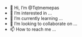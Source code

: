 - 👋 Hi, I’m @Tqtmemepas
- 👀 I’m interested in ...
- 🌱 I’m currently learning ...
- 💞️ I’m looking to collaborate on ...
- 📫 How to reach me ...

<!---
Tqtmemepas/Tqtmemepas is a ✨ special ✨ repository because its `README.md` (this file) appears on your GitHub profile.
You can click the Preview link to take a look at your changes.
--->
